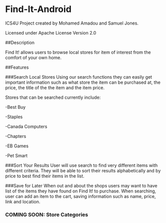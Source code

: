 # Find-It-Android
ICS4U Project created by Mohamed Amadou and Samuel Jones.

Licensed under Apache License Version 2.0

##Description

Find It! allows users to browse local stores for item of interest from the comfort of your own home.

##Features

###Search Local Stores
Using our search functions they can easily get important information such as what store the item can be purchased at, the price, the title of the the item and the item price.

Stores that can be searched currently include:

-Best Buy

-Staples

-Canada Computers

-Chapters

-EB Games

-Pet Smart

###Sort Your Results
User will use search to find very different items with different criteria. They will be able to sort their results alphabetically and by price to best find their items in the list.

###Save for Later
When out and about the shops users may want to have list of the items they have found on Find It! to purchase. When searching, user can add an item to the cart, saving information such as name, price, link and location.

### COMING SOON: Store Categories
